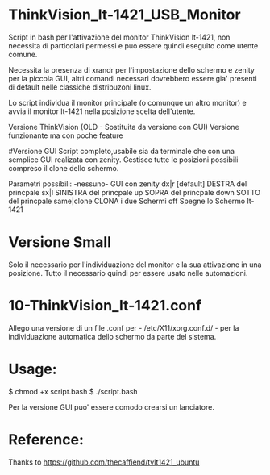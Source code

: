 # ThinkVision_lt-1421_USB_Monitor
Script in bash per l'attivazione del monitor ThinkVision lt-1421, non necessita di particolari permessi e puo essere quindi eseguito come utente comune.

Necessita la presenza di xrandr per l'impostazione dello schermo e zenity per la piccola GUI, altri comandi necessari dovrebbero essere gia' presenti di default nelle classiche distribuzoni linux.

Lo script individua il monitor principale (o comunque un altro monitor) e avvia il monitor lt-1421 nella posizione scelta dell'utente.

Versione ThinkVision (OLD - Sostituita da versione con GUI)
Versione funzionante ma con poche feature

#Versione GUI
Script completo,usabile sia da terminale che con una semplice GUI realizata con zenity. Gestisce tutte le posizioni possibili compreso il clone dello schermo.

Parametri possibili:
	-nessuno-		GUI con zenity
	dx|r [default]		DESTRA del princpale
	sx|l		SINISTRA del princpale
	up		SOPRA del princpale
	down		SOTTO del princpale
	same|clone	CLONA i due Schermi
	off		Spegne lo Schermo lt-1421


# Versione Small
Solo il necessario per l'individuazione del monitor e la sua attivazione in una posizione. Tutto il necessario quindi per essere usato nelle automazioni.


# 10-ThinkVision_lt-1421.conf
Allego una versione di un file .conf per - /etc/X11/xorg.conf.d/ -
per la individuazione automatica dello schermo da parte del sistema.

# Usage:
$ chmod +x script.bash
$ ./script.bash

Per la versione GUI puo' essere comodo crearsi un lanciatore.


# Reference:
Thanks to https://github.com/thecaffiend/tvlt1421_ubuntu
